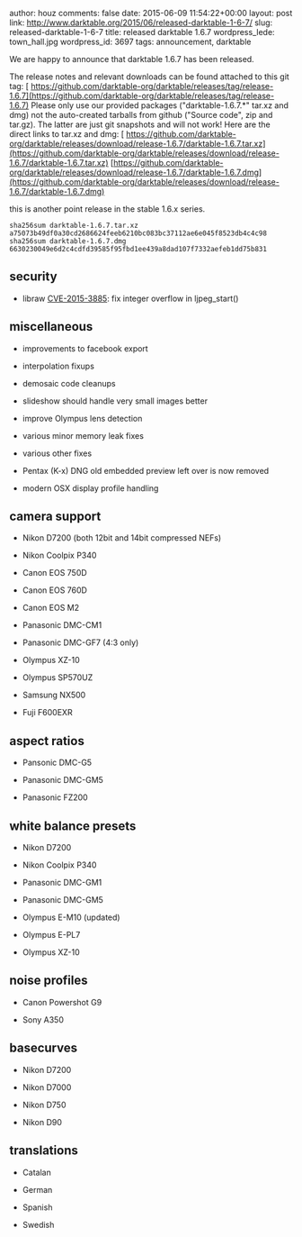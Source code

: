 author: houz
comments: false
date: 2015-06-09 11:54:22+00:00
layout: post
link: http://www.darktable.org/2015/06/released-darktable-1-6-7/
slug: released-darktable-1-6-7
title: released darktable 1.6.7
wordpress_lede: town_hall.jpg
wordpress_id: 3697
tags: announcement, darktable

We are happy to announce that darktable 1.6.7 has been released.

The release notes and relevant downloads can be found attached to this git tag:
[ https://github.com/darktable-org/darktable/releases/tag/release-1.6.7](https://github.com/darktable-org/darktable/releases/tag/release-1.6.7)
Please only use our provided packages ("darktable-1.6.7.*" tar.xz and dmg) not the auto-created tarballs from github ("Source code", zip and tar.gz). The latter are just git snapshots and will not work! Here are the direct links to tar.xz and dmg:
[ https://github.com/darktable-org/darktable/releases/download/release-1.6.7/darktable-1.6.7.tar.xz](https://github.com/darktable-org/darktable/releases/download/release-1.6.7/darktable-1.6.7.tar.xz)
[https://github.com/darktable-org/darktable/releases/download/release-1.6.7/darktable-1.6.7.dmg](https://github.com/darktable-org/darktable/releases/download/release-1.6.7/darktable-1.6.7.dmg)

this is another point release in the stable 1.6.x series.

    
    sha256sum darktable-1.6.7.tar.xz
    a75073b49df0a30cd2686624feeb6210bc083bc37112ae6e045f8523db4c4c98
    sha256sum darktable-1.6.7.dmg
    6630230049e6d2c4cdfd39585f95fbd1ee439a8dad107f7332aefeb1dd75b831
    




## security





	
  * libraw [CVE-2015-3885](https://cve.mitre.org/cgi-bin/cvename.cgi?name=CVE-2015-3885): fix integer overflow in ljpeg_start()




## miscellaneous





	
  * improvements to facebook export

	
  * interpolation fixups

	
  * demosaic code cleanups

	
  * slideshow should handle very small images better

	
  * improve Olympus lens detection

	
  * various minor memory leak fixes

	
  * various other fixes

	
  * Pentax (K-x) DNG old embedded preview left over is now removed

	
  * modern OSX display profile handling




## camera support





	
  * Nikon D7200 (both 12bit and 14bit compressed NEFs)

	
  * Nikon Coolpix P340

	
  * Canon EOS 750D

	
  * Canon EOS 760D

	
  * Canon EOS M2

	
  * Panasonic DMC-CM1

	
  * Panasonic DMC-GF7 (4:3 only)

	
  * Olympus XZ-10

	
  * Olympus SP570UZ

	
  * Samsung NX500

	
  * Fuji F600EXR




## aspect ratios





	
  * Pansonic DMC-G5

	
  * Panasonic DMC-GM5

	
  * Panasonic FZ200




## white balance presets





	
  * Nikon D7200

	
  * Nikon Coolpix P340

	
  * Panasonic DMC-GM1

	
  * Panasonic DMC-GM5

	
  * Olympus E-M10 (updated)

	
  * Olympus E-PL7

	
  * Olympus XZ-10




## noise profiles





	
  * Canon Powershot G9

	
  * Sony A350




## basecurves





	
  * Nikon D7200

	
  * Nikon D7000

	
  * Nikon D750

	
  * Nikon D90




## translations





	
  * Catalan

	
  * German

	
  * Spanish

	
  * Swedish


